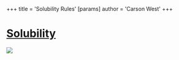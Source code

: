 +++
 title = 'Solubility Rules'
[params]
	author = 'Carson West'
+++
# [Solubility](./../solubility/)

![](https://sciencenotes.org/wp-content/uploads/2021/08/Solubility-Rules.png)